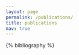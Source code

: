 ```yaml
---
layout: page
permalink: /publications/
title: publications
nav: true
---
```

<!-- _pages/publications.md -->
<div class="publications">

{% bibliography %}

</div>
